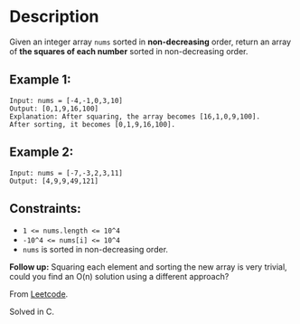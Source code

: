 # Description

Given an integer array `nums` sorted in **non-decreasing** order, return an array of **the squares of each number** sorted in non-decreasing order.

## Example 1:
```
Input: nums = [-4,-1,0,3,10]
Output: [0,1,9,16,100]
Explanation: After squaring, the array becomes [16,1,0,9,100].
After sorting, it becomes [0,1,9,16,100].
```

## Example 2:
```
Input: nums = [-7,-3,2,3,11]
Output: [4,9,9,49,121]
```

## Constraints:

* `1 <= nums.length <= 10^4`
* `-10^4 <= nums[i] <= 10^4`
* `nums` is sorted in non-decreasing order.

**Follow up:** Squaring each element and sorting the new array is very trivial, could you find an O(n) solution using a different approach?

From [Leetcode](https://leetcode.com/problems/squares-of-a-sorted-array/).

Solved in C.
